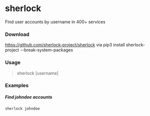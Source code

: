# sherlock
Find user accounts by username in 400+ services

### Download
https://github.com/sherlock-project/sherlock via pip3 install sherlock-project --break-system-packages 

### Usage  
> sherlock [username]
  
### Examples
##### Find johndoe accounts 
```bash
sherlock johndoe 
```
